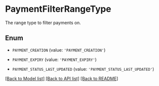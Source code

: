 # PaymentFilterRangeType

The range type to filter payments on.

## Enum

* `PAYMENT_CREATION` (value: `'PAYMENT_CREATION'`)

* `PAYMENT_EXPIRY` (value: `'PAYMENT_EXPIRY'`)

* `PAYMENT_STATUS_LAST_UPDATED` (value: `'PAYMENT_STATUS_LAST_UPDATED'`)

[[Back to Model list]](../README.md#documentation-for-models) [[Back to API list]](../README.md#documentation-for-api-endpoints) [[Back to README]](../README.md)


